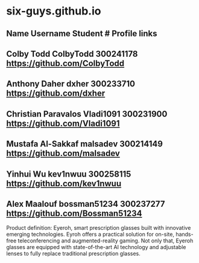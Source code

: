 # six-guys.github.io

Name                Username  Student # Profile links
--------------
Colby Todd          ColbyTodd 300241178 https://github.com/ColbyTodd
-----------
Anthony Daher       dxher     300233710 https://github.com/dxher
----------
Christian Paravalos Vladi1091 300231900 https://github.com/Vladi1091
----------
Mustafa Al-Sakkaf   malsadev  300214149 https://github.com/malsadev 
----------
Yinhui Wu           kev1nwuu  300258115 https://github.com/kev1nwuu
-----
Alex Maalouf bossman51234 300237277 https://github.com/Bossman51234
----


Product definition: Eyeroh, smart prescription glasses built with innovative emerging technologies. Eyroh offers a practical solution for on-site, hands-free teleconferencing and augmented-reality gaming. Not only that, Eyeroh glasses are equipped with state-of-the-art AI technology and adjustable lenses to fully replace traditional prescription glasses.
